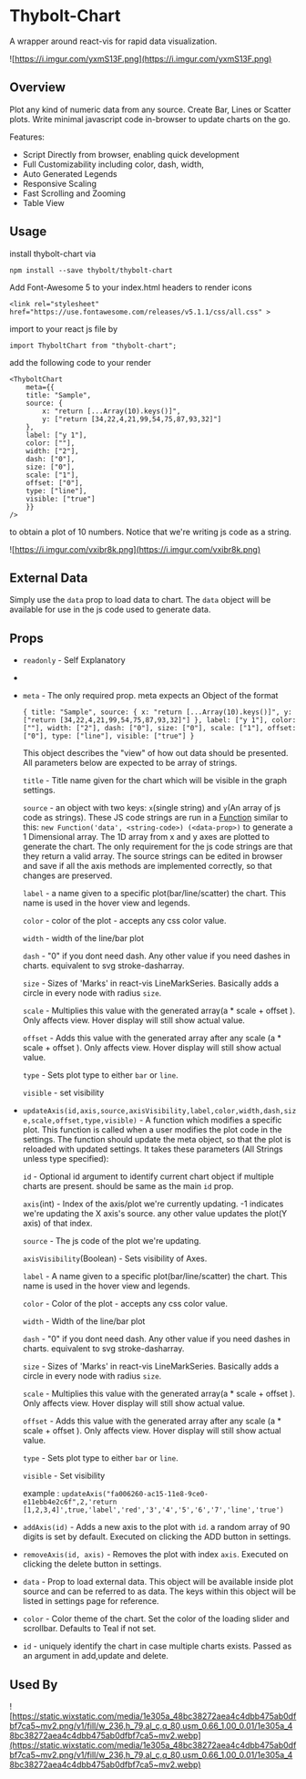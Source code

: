 # Thybolt-Chart 

A wrapper around react-vis for rapid data visualization. 

![https://i.imgur.com/yxmS13F.png](https://i.imgur.com/yxmS13F.png)

## Overview

Plot any kind of numeric data from any source. Create Bar, Lines or Scatter plots. Write minimal javascript code in-browser to update charts on the go.

Features:

* Script Directly from browser, enabling quick development
* Full Customizability including color, dash, width, 
* Auto Generated Legends
* Responsive Scaling
* Fast Scrolling and Zooming
* Table View

## Usage

install thybolt-chart  via

    npm install --save thybolt/thybolt-chart

Add Font-Awesome 5 to your index.html headers to render icons

    
    <link rel="stylesheet" href="https://use.fontawesome.com/releases/v5.1.1/css/all.css" >

import to your react js file by

    import ThyboltChart from "thybolt-chart";

add the following code to your render 

    <ThyboltChart
	    meta={{
		title: "Sample",
		source: {
			x: "return [...Array(10).keys()]",
			y: ["return [34,22,4,21,99,54,75,87,93,32]"]
		},
		label: ["y 1"],
		color: [""],
		width: ["2"],
		dash: ["0"],
		size: ["0"],
		scale: ["1"],
		offset: ["0"],
		type: ["line"],
		visible: ["true"]
	    }}
    />

to obtain a plot of 10 numbers. Notice that we're writing js code as a string.

![https://i.imgur.com/vxibr8k.png](https://i.imgur.com/vxibr8k.png)

## External Data

Simply use the `data` prop to load data to chart. The `data` object will be available for use in the js code used to generate data. 

## Props

* `readonly` - Self Explanatory
* 
* `meta` - The only required prop. meta expects an Object of the format 
  
    `{
		title: "Sample",
		source: {
			x: "return [...Array(10).keys()]",
			y: ["return [34,22,4,21,99,54,75,87,93,32]"]
		},
		label: ["y 1"],
		color: [""],
		width: ["2"],
		dash: ["0"],
		size: ["0"],
		scale: ["1"],
		offset: ["0"],
		type: ["line"],
		visible: ["true"]
	    }`
    
    This object describes the "view" of how out data should be presented. All parameters below are expected to be array of strings.
    
    `title` - Title name given for the chart which will be visible in the graph settings. 
    
    `source` - an object with two keys: `x`(single string) and `y`(An array of js code as strings). These JS code strings are run in a [Function](https://developer.mozilla.org/en-US/docs/Web/JavaScript/Reference/Global_Objects/Function) similar to this: `new Function('data', <string-code>) (<data-prop>)` to generate a 1 Dimensional array. The 1D array from x and y axes are plotted to generate the chart. The only requirement for the js code strings are that they return a valid array. The source strings can be edited in browser and save if all the axis methods are implemented correctly, so that changes are preserved.

    `label` - a name given to a specific plot(bar/line/scatter) the chart. This name is used in the hover view and legends.

    `color` - color of the plot - accepts any css color value.

    `width` - width of the line/bar plot

    `dash` - "0" if you dont need dash. Any other value if you need dashes in charts. equivalent to svg stroke-dasharray.

    `size` - Sizes of 'Marks' in react-vis LineMarkSeries. Basically adds a circle in every node with radius `size`.

    `scale` - Multiplies this value with the generated array(a * scale + offset ). Only affects view. Hover display will still show actual value.

    `offset` - Adds this value with the generated array after any scale (a * scale + offset ). Only affects view. Hover display will still show actual value.

    `type` - Sets plot type to either `bar` or `line`.

    `visible` - set visibility

* `updateAxis(id,axis,source,axisVisibility,label,color,width,dash,size,scale,offset,type,visible)` - A function which modifies a specific plot. This function is called when a user modifies the plot code in the settings. The function should update the meta object, so that the plot is reloaded with updated settings. It takes these parameters (All Strings unless type specified):
    
    `id` - Optional id argument to identify current chart object if multiple charts are present. should be same as the main `id` prop.

    `axis`(int) - Index of the axis/plot we're currently updating. -1 indicates we're updating the X axis's source. any other value updates the plot(Y axis) of that index.

    `source` - The js code of the plot we're updating.

    `axisVisibility`(Boolean) - Sets visibility of Axes. 

    `label` - A name given to a specific plot(bar/line/scatter) the chart. This name is used in the hover view and legends.

    `color` - Color of the plot - accepts any css color value.

    `width` - Width of the line/bar plot

    `dash` - "0" if you dont need dash. Any other value if you need dashes in charts. equivalent to svg stroke-dasharray.

    `size` - Sizes of 'Marks' in react-vis LineMarkSeries. Basically adds a circle in every node with radius `size`.

    `scale` - Multiplies this value with the generated array(a * scale + offset ). Only affects view. Hover display will still show actual value.

    `offset` - Adds this value with the generated array after any scale (a * scale + offset ). Only affects view. Hover display will still show actual value.

    `type` - Sets plot type to either `bar` or `line`.

    `visible` - Set visibility

    example :
    `updateAxis("fa006260-ac15-11e8-9ce0-e11ebb4e2c6f",2,'return [1,2,3,4]',true,'label','red','3','4','5','6','7','line','true')`

* `addAxis(id)` - Adds a new axis to the plot with `id`. a random array of 90 digits is set by default. Executed on clicking the ADD button in settings. 
* `removeAxis(id, axis)` - Removes the plot with index `axis`. Executed on clicking the delete button in settings.
* `data` - Prop to load external data. This object will be available inside plot source and can be referred to as data. The keys within this object will be listed in settings page for reference. 
* `color` - Color theme of the chart. Set the color of the loading slider and scrollbar. Defaults to Teal if not set.
* `id` - uniquely identify the chart in case multiple charts exists. Passed as an argument in add,update and delete.

## Used By


![https://static.wixstatic.com/media/1e305a_48bc38272aea4c4dbb475ab0dfbf7ca5~mv2.png/v1/fill/w_236,h_79,al_c,q_80,usm_0.66_1.00_0.01/1e305a_48bc38272aea4c4dbb475ab0dfbf7ca5~mv2.webp](https://static.wixstatic.com/media/1e305a_48bc38272aea4c4dbb475ab0dfbf7ca5~mv2.png/v1/fill/w_236,h_79,al_c,q_80,usm_0.66_1.00_0.01/1e305a_48bc38272aea4c4dbb475ab0dfbf7ca5~mv2.webp)

